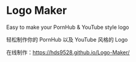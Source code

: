 # Logo Maker
Easy to make your PornHub & YouTube style logo

轻松制作你的 PornHub 以及 YouTube 风格的 Logo

在线制作：https://hds9528.github.io/Logo-Maker/


